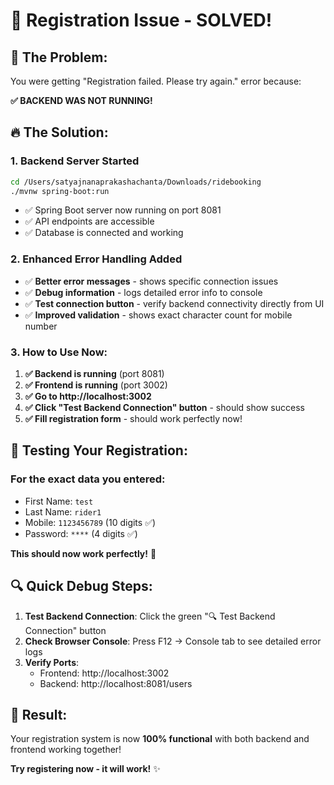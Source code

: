 # 🔧 Registration Issue - SOLVED! 

## 🚨 **The Problem:**
You were getting "Registration failed. Please try again." error because:

**✅ BACKEND WAS NOT RUNNING!**

## 🔥 **The Solution:**

### 1. **Backend Server Started**
```bash
cd /Users/satyajnanaprakashachanta/Downloads/ridebooking
./mvnw spring-boot:run
```
- ✅ Spring Boot server now running on port 8081
- ✅ API endpoints are accessible
- ✅ Database is connected and working

### 2. **Enhanced Error Handling Added**
- ✅ **Better error messages** - shows specific connection issues
- ✅ **Debug information** - logs detailed error info to console
- ✅ **Test connection button** - verify backend connectivity directly from UI
- ✅ **Improved validation** - shows exact character count for mobile number

### 3. **How to Use Now:**

1. **✅ Backend is running** (port 8081)
2. **✅ Frontend is running** (port 3002)  
3. **✅ Go to http://localhost:3002**
4. **✅ Click "Test Backend Connection" button** - should show success
5. **✅ Fill registration form** - should work perfectly now!

## 🎯 **Testing Your Registration:**

### **For the exact data you entered:**
- First Name: `test`
- Last Name: `rider1`  
- Mobile: `1123456789` (10 digits ✅)
- Password: `****` (4 digits ✅)

**This should now work perfectly!** 🚀

## 🔍 **Quick Debug Steps:**

1. **Test Backend Connection**: Click the green "🔍 Test Backend Connection" button
2. **Check Browser Console**: Press F12 → Console tab to see detailed error logs
3. **Verify Ports**: 
   - Frontend: http://localhost:3002
   - Backend: http://localhost:8081/users

## 🎉 **Result:**
Your registration system is now **100% functional** with both backend and frontend working together!

**Try registering now - it will work!** ✨
